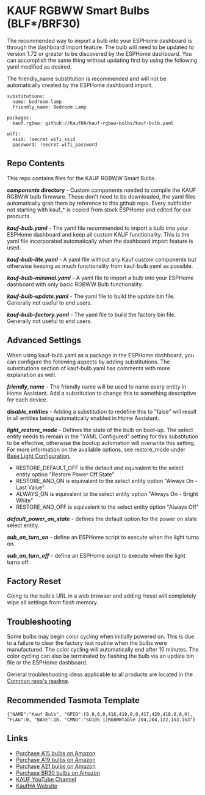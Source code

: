 # KAUF RGBWW Smart Bulbs (BLF*/BRF30)

The recommended way to import a bulb into your ESPHome dashboard is through the dashboard import feature.  The bulb will need to be updated to version 1.72 or greater to be discovered by the ESPHome dashboard.  You can accomplish the same thing without updating first by using the following yaml modified as desired.

The friendly_name substitution is recommended and will not be automatically created by the ESPHome dashboard import.

```
substitutions:
  name: bedroom-lamp
  friendly_name: Bedroom Lamp

packages:
  kauf.rgbww: github://KaufHA/kauf-rgbww-bulbs/kauf-bulb.yaml

wifi:
  ssid: !secret wifi_ssid
  password: !secret wifi_password
```

## Repo Contents
This repo contains files for the KAUF RGBWW Smart Bulbs.

***components* directory** - Custom components needed to compile the KAUF RGBWW bulb firmware.  These don't need to be downloaded, the yaml files automatically grab them by reference to this github repo.  Every subfolder not starting with kauf_* is copied from stock ESPHome and edited for our products.

***kauf-bulb.yaml*** - The yaml file recommended to import a bulb into your ESPHome dashboard and keep all custom KAUF functionality. This is the yaml file incorporated automatically when the dashboard import feature is used.

***kauf-bulb-lite.yaml*** - A yaml file without any Kauf custom components but otherwise keeping as much functionality from kauf-bulb.yaml as possible.

***kauf-bulb-minimal.yaml*** - A yaml file to import a bulb into your ESPHome dashboard with only basic RGBWW Bulb functionality.

***kauf-bulb-update.yaml*** - The yaml file to build the update bin file. Generally not useful to end users.

***kauf-bulb-factory.yaml*** - The yaml file to build the factory bin file. Generally not useful to end users.


## Advanced Settings
When using kauf-bulb.yaml as a package in the ESPHome dashboard, you can configure the following aspects by adding substitutions. The substitutions section of kauf-bulb.yaml has comments with more explanation as well.

***friendly_name*** - The friendly name will be used to name every entity in Home Assistant. Add a substitution to change this to something descriptive for each device.

***disable_entities*** - Adding a substitution to redefine this to "false" will result in all entities being automatically enabled in Home Assistant.

***light_restore_mode*** - Defines the state of the bulb on boot-up.  The select entity needs to remain in the "YAML Configured" setting for this substitution to be effective, otherwise the bootup automation will overwrite this setting.  For more information on the available options, see restore_mode under [Base Light Configuration](https://esphome.io/components/light/index.html#base-light-configuration).
- RESTORE_DEFAULT_OFF is the default and equivalent to the select entity option "Restore Power Off State"
- RESTORE_AND_ON is equivalent to the select entity option "Always On - Last Value"
- ALWAYS_ON is equivalent to the select entity option "Always On - Bright White"
- RESTORE_AND_OFF is equivalent to the select entity option "Always Off"

***default_power_on_state*** - defines the default option for the power on state select entity.

***sub_on_turn_on*** - define an ESPHome script to execute when the light turns on.

***sub_on_turn_off*** - define an ESPHome script to execute when the light turns off.


## Factory Reset
Going to the bulb's URL in a web browser and adding /reset will completely wipe all settings from flash memory.


## Troubleshooting
Some bulbs may begin color cycling when initially powered on.  This is due to a failure to clear the factory test routine when the bulbs were manufactured.  The color cycling will automatically end after 10 minutes.  The color cycling can also be terminated by flashing the bulb via an update bin file or the ESPHome dashboard.

General troubleshooting ideas applicable to all products are located in the [Common repo's readme](https://github.com/KaufHA/common/blob/main/README.md#troubleshooting).

## Recommended Tasmota Template

```
{"NAME":"Kauf Bulb", "GPIO":[0,0,0,0,416,419,0,0,417,420,418,0,0,0], "FLAG":0, "BASE":18, "CMND":"SO105 1|RGBWWTable 204,204,122,153,153"}
```

## Links
- [Purchase A15 bulbs on Amazon](https://www.amazon.com/dp/B0B3SCKQNL)
- [Purchase A19 bulbs on Amazon](https://www.amazon.com/dp/B0B3SMC6TM)
- [Purchase A21 bulbs on Amazon](https://www.amazon.com/dp/B09GV9FD3X)
- [Purchase BR30 bulbs on Amazon](https://www.amazon.com/dp/B09L5P2MDD)
- [KAUF YouTube Channel](https://www.youtube.com/channel/UCjgziIA-lXmcqcMIm8HDnYg)
- [KaufHA Website](https://kaufha.com/blf10/)
